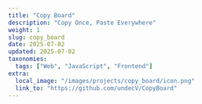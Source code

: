 ```yaml
---
title: "Copy Board"
description: "Copy Once, Paste Everywhere"
weight: 1
slug: copy_board
date: 2025-07-02
updated: 2025-07-02
taxonomies:
  tags: ["Web", "JavaScript", "Frontend"]
extra:
  local_image: "/images/projects/copy_board/icon.png"
  link_to: "https://github.com/undecV/CopyBoard"
---
```

